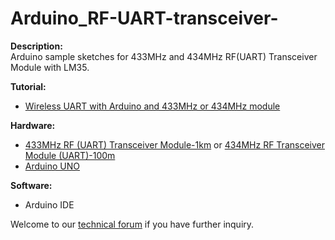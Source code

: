 # Arduino_RF-UART-transceiver-
<strong>Description:</strong><br/>
Arduino sample sketches for 433MHz and 434MHz RF(UART) Transceiver Module with LM35.<br/>

<strong>Tutorial:</strong><br/>
<ul>
<li><a href="http://tutorial.cytron.com.my/2014/05/15/wireless-uart-with-arduino-and-433mhz-or-434mhz-module/" target="_blank">Wireless UART with Arduino and 433MHz or 434MHz module</a></li>
</ul>
<strong>Hardware:</strong><br/>
<ul>
<li><a href="http://www.cytron.com.my/p-rf-uart-433-1km" target="_blank">433MHz RF (UART) Transceiver Module-1km</a> or <a href="http://www.cytron.com.my/p-rf-uart-434-100m" target="_blank">434MHz RF Transceiver Module (UART)-100m</a></li>
<li><a href="http://www.cytron.com.my/p-arduino-uno" target="_blank">Arduino UNO</a></li>
</ul>
<strong>Software:</strong><br/>
<ul>
<li>Arduino IDE</li>
</ul>

Welcome to our <a href="http://forum.cytron.com.my" target="_blank">technical forum</a> if you have further inquiry.
